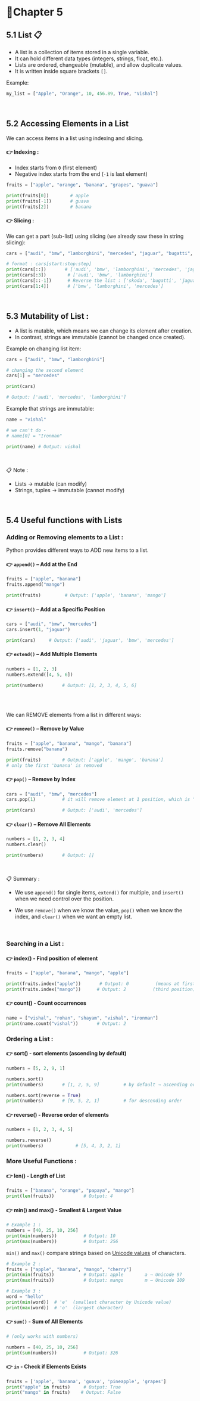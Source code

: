# 📝Chapter 5
## 5.1 List 📋
- A list is a collection of items stored in a single variable. 
- It can hold different data types (integers, strings, float, etc.).
- Lists are ordered, changeable (mutable), and allow duplicate values. 
- It is written inside square brackets ```[]```.

Example:

```python
my_list = ["Apple", "Orange", 10, 456.89, True, "Vishal"]
```
<br>

## 5.2 Accessing Elements in a List
We can access items in a list using indexing and slicing.
#### 👉 Indexing :
- Index starts from ```0``` (first element) 
- Negative index starts from the end (```-1``` is last element)

```python
fruits = ["apple", "orange", "banana", "grapes", "guava"]

print(fruits[0])        # apple
print(fruits[-1])       # guava
print(fruits[2])        # banana
```
#### 👉 Slicing :
We can get a part (sub-list) using slicing (we already saw these in string slicing):
```python
cars = ["audi", "bmw", "lamborghini", "mercedes", "jaguar", "bugatti", "skoda"]

# format : cars[start:stop:step]
print(cars[::])       # ['audi', 'bmw', 'lamborghini', 'mercedes', 'jaguar', 'bugatti', 'skoda']
print(cars[:3])        # ['audi', 'bmw', 'lamborghini']
print(cars[::-1])      # Reverse the list : ['skoda', 'bugatti', 'jaguar', 'mercedes', 'lamborghini', 'bmw', 'audi']
print(cars[1:4])       # ['bmw', 'lamborghini', 'mercedes']
```
<br>

## 5.3 Mutability of List :
- A list is mutable, which means we can change its element after creation. 
- In contrast, strings are immutable (cannot be changed once created). 

Example on changing list item:
```python
cars = ["audi", "bmw", "lamborghini"]

# changing the second element
cars[1] = "mercedes"

print(cars)

# Output: ['audi', 'mercedes', 'lamborghini'] 
```

Example that strings are immutable: 
```python
name = "vishal"

# we can't do -
# name[0] = "Ironman"

print(name) # Output: vishal
```
<br>

📋 Note :
- Lists → mutable (can modify)
- Strings, tuples → immutable (cannot modify)

<br>



## 5.4 Useful functions with Lists 

### Adding or Removing elements to a List :
Python provides different ways to ADD new items to a list.
#### 👉 ```append()``` – Add at the End
```python 
fruits = ["apple", "banana"]
fruits.append("mango")

print(fruits)         # Output: ['apple', 'banana', 'mango']
```

#### 👉 ```insert()``` – Add at a Specific Position
```python
cars = ["audi", "bmw", "mercedes"]
cars.insert(1, "jaguar")

print(cars)     # Output: ['audi', 'jaguar', 'bmw', 'mercedes']
```

#### 👉 ```extend()``` – Add Multiple Elements
```python
numbers = [1, 2, 3]
numbers.extend([4, 5, 6])

print(numbers)       # Output: [1, 2, 3, 4, 5, 6]
```
<br>
<br>

We can REMOVE elements from a list in different ways:
#### 👉 ```remove()``` – Remove by Value
```python 
fruits = ["apple", "banana", "mango", "banana"]
fruits.remove("banana")

print(fruits)        # Output: ['apple', 'mango', 'banana']
# only the first 'banana' is removed
```

#### 👉 ```pop()``` – Remove by Index
```python
cars = ["audi", "bmw", "mercedes"]
cars.pop(1)          # it will remove element at 1 position, which is "bmw"

print(cars)          # Output: ['audi', 'mercedes']
```

#### 👉 ```clear()``` – Remove All Elements
```python
numbers = [1, 2, 3, 4]
numbers.clear()

print(numbers)       # Output: []
```
<br>

📋 Summary :
- We use ```append()``` for single items, ```extend()``` for multiple, and ```insert()``` when we need control over the position.


- We use ```remove()``` when we know the value, ```pop()``` when we know the index, and ```clear()``` when we want an empty list.
<br>


### Searching in a List :
#### 👉 index() - Find position of element
```python
fruits = ["apple", "banana", "mango", "apple"]

print(fruits.index("apple"))       # Output: 0          (means at first position)
print(fruits.index("mango"))      # Output: 2          (third position)

```

#### 👉 count() - Count occurrences
```python
name = ["vishal", "rohan", "shayam", "vishal", "ironman"]
print(name.count("vishal"))       # Output: 2
```

### Ordering a List :
#### 👉 sort() - sort elements (ascending by default)
```python
numbers = [5, 2, 9, 1]

numbers.sort()
print(numbers)       # [1, 2, 5, 9]         # by default → ascending order 

numbers.sort(reverse = True)
print(numbers)       # [9, 5, 2, 1]         # for descending order
```

#### 👉 reverse() - Reverse order of elements
```python
numbers = [1, 2, 3, 4, 5]

numbers.reverse()
print(numbers)            # [5, 4, 3, 2, 1]     
```


### More Useful Functions :
#### 👉 len() - Length of List
```python
fruits = ["banana", "orange", "papaya", "mango"]
print(len(fruits))           # Output: 4
```
#### 👉 min() and max() - Smallest & Largest Value
```python
# Example 1 :
numbers = [40, 25, 10, 256]
print(min(numbers))          # Output: 10
print(max(numbers))          # Output: 256
```
```min()``` and ```max()``` compare strings based on [Unicode values](../README.md#unicode) of characters.
```python
# Example 2 :
fruits = ["apple", "banana", "mango", "cherry"]
print(min(fruits))           # Output: apple        a → Unicode 97
print(max(fruits))           # Output: mango        m → Unicode 109

# Example 3 :
word = "hello"
print(min(word))  # 'e'  (smallest character by Unicode value)
print(max(word))  # 'o'  (largest character)
```

#### 👉 ```sum()``` - Sum of All Elements
```python
# (only works with numbers)

numbers = [40, 25, 10, 256]
print(sum(numbers))          # Output: 326
```
#### 👉 ```in``` - Check if Elements Exists
```python
fruits = ['apple', 'banana', 'guava', 'pineapple', 'grapes']
print("apple" in fruits)     # Output: True
print("mango" in fruits)    # Output: False

```
